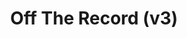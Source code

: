 ---
abv: 6.0%
alt:
availability: Keg
bitterness: 
description: Our third edition of our rotating IPA series. This one used a lot of oats for a nice full/silky mouthfeel. We also used Idaho 7 for the first time in addition to mosaic hops.
gravity: 
hops: 
ibu: N/A
img: off-the-record-v3.jpg
layout: beer
malt: 
modal-id: off-the-record-v3
title: Off The Record (v3)
on-tap: nope
sourness: 
style: Hazy IPA
---